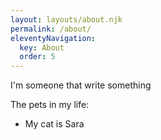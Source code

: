 ```yaml
---
layout: layouts/about.njk
permalink: /about/
eleventyNavigation:
  key: About
  order: 5
---
```


I'm someone that write something


The pets in my life:
 - My cat is Sara 
